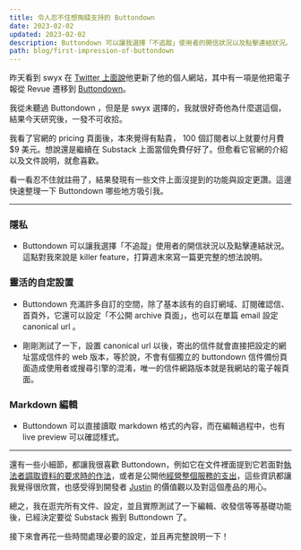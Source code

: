 ```yaml
---
title: 令人忍不住想掏錢支持的 Buttondown 
date: 2023-02-02
updated: 2023-02-02
description: Buttondown 可以讓我選擇「不追蹤」使用者的開信狀況以及點擊連結狀況。這點對我來說是 killer feature
path: blog/first-impression-of-buttondown
---
```


昨天看到 swyx 在 [Twitter 上面說](https://twitter.com/swyx/status/1620346633778262018)他更新了他的個人網站，其中有一項是他把電子報從 Revue 遷移到 [Buttondown](https://buttondown.email/)。

我從未聽過 Buttondown ，但是是 swyx 選擇的，我就很好奇他為什麼選這個，結果今天研究後，一發不可收拾。

我看了官網的 pricing 頁面後，本來覺得有點貴， 100 個訂閱者以上就要付月費 $9 美元。想說還是繼續在 Substack 上面當個免費仔好了。但愈看它官網的介紹以及文件說明，就愈喜歡。

看一看忍不住就註冊了，結果發現有一些文件上面沒提到的功能與設定更讚。這邊快速整理一下 Buttondown 哪些地方吸引我。

<!-- More -->
---

### 隱私

* Buttondown 可以讓我選擇「不追蹤」使用者的開信狀況以及點擊連結狀況。這點對我來說是 killer feature，打算週末來寫一篇更完整的想法說明。


### 靈活的自定設置

* Buttondown 充滿許多自訂的空間，除了基本該有的自訂網域、訂閱確認信、首頁外，它還可以設定「不公開 archive 頁面」，也可以在單篇 email 設定 canonical url 。

* 剛剛測試了一下，設置 canonical url 以後，寄出的信件就會直接把設定的網址當成信件的 web 版本，等於說，不會有個獨立的 buttondown 信件備份頁面造成使用者或搜尋引擎的混淆，唯一的信件網路版本就是我網站的電子報頁面。


### Markdown 編輯

* Buttondown 可以直接讀取 markdown 格式的內容，而在編輯過程中，也有 live preview 可以確認樣式。


---

還有一些小細節，都讓我很喜歡 Buttondown，例如它在文件裡面提到它若面對[執法者調取資料的要求時的作法](https://docs.buttondown.email/odds-and-ends/law-enforcement-requests)，或者是公開他[經營整個服務的支出](https://docs.buttondown.email/behind-the-scenes/running-costs)，這些資訊都讓我覺得很欣賞，也感受得到開發者 [Justin](https://twitter.com/jmduke) 的價值觀以及對這個產品的用心。


總之，我在逛完所有文件、設定，並且實際測試了一下編輯、收發信等等基礎功能後，已經決定要從 Substack 搬到 Buttondown 了。


接下來會再花一些時間處理必要的設定，並且再完整說明一下！